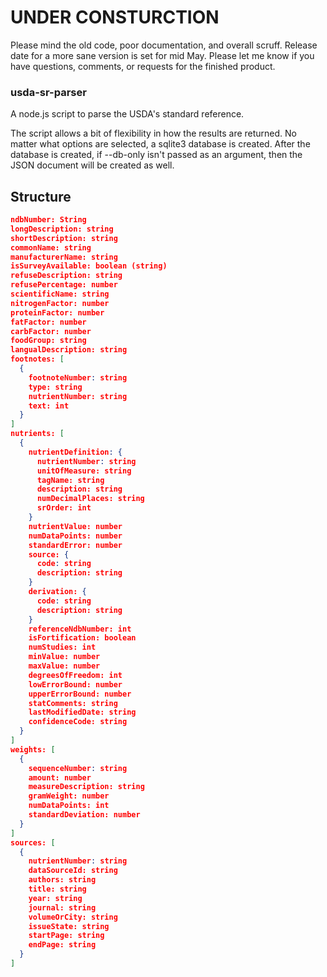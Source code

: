 # UNDER CONSTURCTION

Please mind the old code, poor documentation, and overall scruff. Release date
for a more sane version is set for mid May. Please let me know if you have
questions, comments, or requests for the finished product.

### usda-sr-parser

A node.js script to parse the USDA's standard reference.

The script allows a bit of flexibility in how the results are returned. No
matter what options are selected, a sqlite3 database is created. After the
database is created, if --db-only isn't passed as an argument, then the JSON
document will be created as well.

## Structure

```json
ndbNumber: String
longDescription: string
shortDescription: string
commonName: string
manufacturerName: string
isSurveyAvailable: boolean (string)
refuseDescription: string
refusePercentage: number
scientificName: string
nitrogenFactor: number
proteinFactor: number
fatFactor: number
carbFactor: number
foodGroup: string
langualDescription: string
footnotes: [
  {
    footnoteNumber: string
    type: string
    nutrientNumber: string
    text: int
  }
]
nutrients: [
  {
    nutrientDefinition: {
      nutrientNumber: string
      unitOfMeasure: string
      tagName: string
      description: string
      numDecimalPlaces: string
      srOrder: int
    }
    nutrientValue: number
    numDataPoints: number
    standardError: number
    source: {
      code: string
      description: string
    }
    derivation: {
      code: string
      description: string
    }
    referenceNdbNumber: int
    isFortification: boolean
    numStudies: int
    minValue: number
    maxValue: number
    degreesOfFreedom: int
    lowErrorBound: number
    upperErrorBound: number
    statComments: string
    lastModifiedDate: string
    confidenceCode: string
  }
]
weights: [
  {
    sequenceNumber: string
    amount: number
    measureDescription: string
    gramWeight: number
    numDataPoints: int
    standardDeviation: number
  }
]
sources: [
  {
    nutrientNumber: string
    dataSourceId: string
    authors: string
    title: string
    year: string
    journal: string
    volumeOrCity: string
    issueState: string
    startPage: string
    endPage: string
  }
]
```
